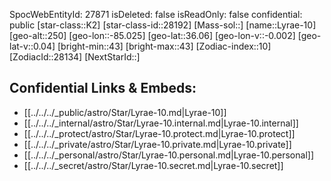 ﻿---
location: [36.06,-85.025,250]
type: Station
tags:
- astro/Star

---
SpocWebEntityId: 27871
isDeleted: false
isReadOnly: false
confidential: public
[star-class::K2]
[star-class-id::28192]
[Mass-sol::]
[name::Lyrae-10]
[geo-alt::250]
[geo-lon::-85.025]
[geo-lat::36.06]
[geo-lon-v::-0.002]
[geo-lat-v::0.04]
[bright-min::43]
[bright-max::43]
[Zodiac-index::10]
[ZodiacId::28134]
[NextStarId::]



## Confidential Links & Embeds: 
- [[../../../_public/astro/Star/Lyrae-10.md|Lyrae-10]] 
- [[../../../_internal/astro/Star/Lyrae-10.internal.md|Lyrae-10.internal]] 
- [[../../../_protect/astro/Star/Lyrae-10.protect.md|Lyrae-10.protect]] 
- [[../../../_private/astro/Star/Lyrae-10.private.md|Lyrae-10.private]] 
- [[../../../_personal/astro/Star/Lyrae-10.personal.md|Lyrae-10.personal]] 
- [[../../../_secret/astro/Star/Lyrae-10.secret.md|Lyrae-10.secret]] 
